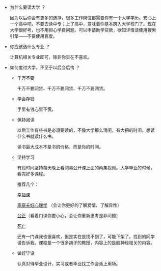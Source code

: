 - 为什么要读大学  ？ 

  因为以后你会有更多的选择，很多工作岗位都需要你有一个大学学历。安心上一个高中吧，不要去读中专；上了高中，意味着你基本跨入大学校门了。现在大学很好考，也不用担心学费问题。可以申请助学贷款，欲知详情请使用搜索引擎——不要使用百度。
  
  
  
- 你应该选什么专业 ？

  计算机相关专业即可，除非你实在不喜欢。

  

- 如何度过大学，不至于以后会后悔 ？

  - 千万不要

    千万不要网贷、千万不要网贷、千万不要网贷。

    

  - 学会存钱   

    手里有钱心里不慌。

    

  - 保持阅读 

    以后工作有些书是必须要读的，不像大学那么清闲。有大把的时间，想读什么书就读什么书。

    读书最大成本不是书的价格，而是你的时间。

    

  - 坚持学习  

    有段时间坚持每天晚上看网易公开课上面的两集视频。大学毕业的时候，看完好多课程。

    推荐几个：

    [幸福课](http://open.163.com/special/opencourse/positivepsychology.html)

    [家庭夫妇心理学](http://open.163.com/special/opencourse/couplespsychology.html)  （会让你更好的了解爱情、了解异性）

    [公正](http://open.163.com/special/justice/)（看着门课你要小心，会让你重新思考是非问题）

    [死亡](http://open.163.com/special/sp/philosophy-death.html)

    还有一门课我也很喜欢，但是实在是找不到了，可能下架了。找到的同学请告诉我。课程是一个很多胡子的教授，内容上的是脑神经相关的内容。

    

  - 做好毕设

    认真对待毕业设计，实习或者毕业找工作会派上用场。

  
  
  








